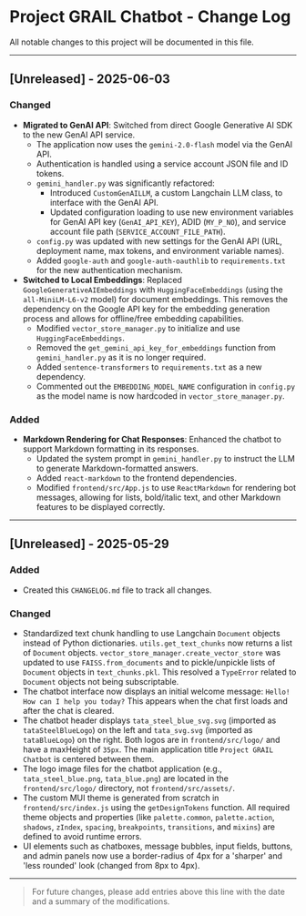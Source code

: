 # Project GRAIL Chatbot - Change Log

All notable changes to this project will be documented in this file.

---

## [Unreleased] - 2025-06-03

### Changed
- **Migrated to GenAI API**: Switched from direct Google Generative AI SDK to the new GenAI API service.
  - The application now uses the `gemini-2.0-flash` model via the GenAI API.
  - Authentication is handled using a service account JSON file and ID tokens.
  - `gemini_handler.py` was significantly refactored:
    - Introduced `CustomGenAILLM`, a custom Langchain LLM class, to interface with the GenAI API.
    - Updated configuration loading to use new environment variables for GenAI API key (`GenAI_API_KEY`), ADID (`MY_P_NO`), and service account file path (`SERVICE_ACCOUNT_FILE_PATH`).
  - `config.py` was updated with new settings for the GenAI API (URL, deployment name, max tokens, and environment variable names).
  - Added `google-auth` and `google-auth-oauthlib` to `requirements.txt` for the new authentication mechanism.
- **Switched to Local Embeddings**: Replaced `GoogleGenerativeAIEmbeddings` with `HuggingFaceEmbeddings` (using the `all-MiniLM-L6-v2` model) for document embeddings. This removes the dependency on the Google API key for the embedding generation process and allows for offline/free embedding capabilities.
  - Modified `vector_store_manager.py` to initialize and use `HuggingFaceEmbeddings`.
  - Removed the `get_gemini_api_key_for_embeddings` function from `gemini_handler.py` as it is no longer required.
  - Added `sentence-transformers` to `requirements.txt` as a new dependency.
  - Commented out the `EMBEDDING_MODEL_NAME` configuration in `config.py` as the model name is now hardcoded in `vector_store_manager.py`.

### Added
- **Markdown Rendering for Chat Responses**: Enhanced the chatbot to support Markdown formatting in its responses.
  - Updated the system prompt in `gemini_handler.py` to instruct the LLM to generate Markdown-formatted answers.
  - Added `react-markdown` to the frontend dependencies.
  - Modified `frontend/src/App.js` to use `ReactMarkdown` for rendering bot messages, allowing for lists, bold/italic text, and other Markdown features to be displayed correctly.

---

## [Unreleased] - 2025-05-29

### Added
- Created this `CHANGELOG.md` file to track all changes.

### Changed
- Standardized text chunk handling to use Langchain `Document` objects instead of Python dictionaries. `utils.get_text_chunks` now returns a list of `Document` objects. `vector_store_manager.create_vector_store` was updated to use `FAISS.from_documents` and to pickle/unpickle lists of `Document` objects in `text_chunks.pkl`. This resolved a `TypeError` related to `Document` objects not being subscriptable.
- The chatbot interface now displays an initial welcome message: `Hello! How can I help you today?` This appears when the chat first loads and after the chat is cleared.
- The chatbot header displays `tata_steel_blue_svg.svg` (imported as `tataSteelBlueLogo`) on the left and `tata_svg.svg` (imported as `tataBlueLogo`) on the right. Both logos are in `frontend/src/logo/` and have a maxHeight of `35px`. The main application title `Project GRAIL Chatbot` is centered between them.
- The logo image files for the chatbot application (e.g., `tata_steel_blue.png`, `tata_blue.png`) are located in the `frontend/src/logo/` directory, not `frontend/src/assets/`.
- The custom MUI theme is generated from scratch in `frontend/src/index.js` using the `getDesignTokens` function. All required theme objects and properties (like `palette.common`, `palette.action`, `shadows`, `zIndex`, `spacing`, `breakpoints`, `transitions`, and `mixins`) are defined to avoid runtime errors.
- UI elements such as chatboxes, message bubbles, input fields, buttons, and admin panels now use a border-radius of 4px for a 'sharper' and 'less rounded' look (changed from 8px to 4px).

---

> For future changes, please add entries above this line with the date and a summary of the modifications.
